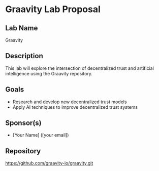 # Graavity Lab Proposal

## Lab Name
Graavity

## Description
This lab will explore the intersection of decentralized trust and artificial intelligence using the Graavity repository.

## Goals
*   Research and develop new decentralized trust models
*   Apply AI techniques to improve decentralized trust systems

## Sponsor(s)
*   [Your Name] ([your email])

## Repository
https://github.com/graavity-io/graavity.git

